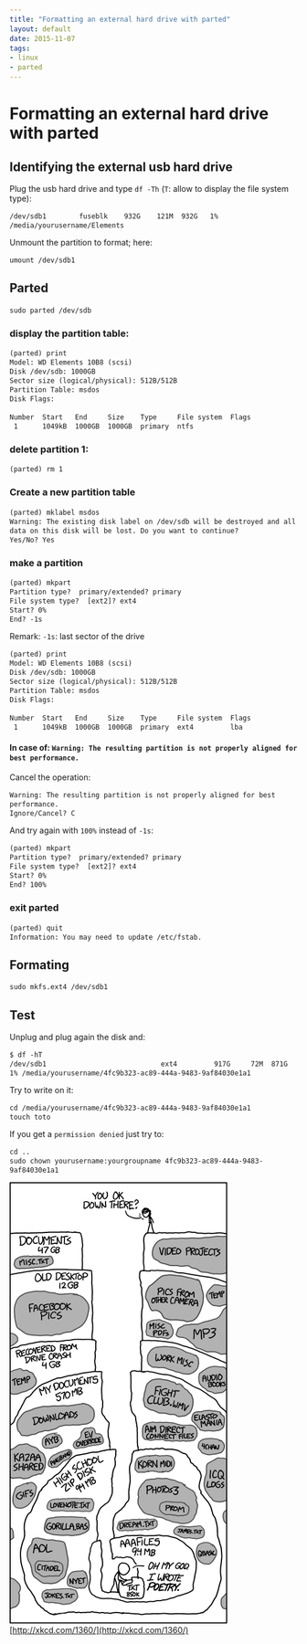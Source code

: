 ```yaml
---
title: "Formatting an external hard drive with parted"
layout: default
date: 2015-11-07
tags:
- linux
- parted
---
```


# Formatting an external hard drive with parted

## Identifying the external usb hard drive

Plug the usb hard drive and type `df -Th` (`T`: allow to display the file system type):

    /dev/sdb1        fuseblk    932G    121M  932G   1% /media/yourusername/Elements

Unmount the partition to format; here:

    umount /dev/sdb1

## Parted

    sudo parted /dev/sdb

### display the partition table:

    (parted) print
    Model: WD Elements 10B8 (scsi)
    Disk /dev/sdb: 1000GB
    Sector size (logical/physical): 512B/512B
    Partition Table: msdos
    Disk Flags: 

    Number  Start   End     Size    Type     File system  Flags
     1      1049kB  1000GB  1000GB  primary  ntfs

### delete partition 1:

    (parted) rm 1

### Create a new partition table

    (parted) mklabel msdos
    Warning: The existing disk label on /dev/sdb will be destroyed and all data on this disk will be lost. Do you want to continue?
    Yes/No? Yes

### make a partition

    (parted) mkpart
    Partition type?  primary/extended? primary
    File system type?  [ext2]? ext4
    Start? 0%
    End? -1s

Remark: `-1s`: last sector of the drive

    (parted) print
    Model: WD Elements 10B8 (scsi)
    Disk /dev/sdb: 1000GB
    Sector size (logical/physical): 512B/512B
    Partition Table: msdos
    Disk Flags:

    Number  Start   End     Size    Type     File system  Flags
     1      1049kB  1000GB  1000GB  primary  ext4         lba


#### In case of: `Warning: The resulting partition is not properly aligned for best performance.`

Cancel the operation:

    Warning: The resulting partition is not properly aligned for best performance.
    Ignore/Cancel? C

And try again with `100%` instead of `-1s`:

    (parted) mkpart
    Partition type?  primary/extended? primary
    File system type?  [ext2]? ext4
    Start? 0%
    End? 100%

### exit parted

    (parted) quit
    Information: You may need to update /etc/fstab.

## Formating

    sudo mkfs.ext4 /dev/sdb1

## Test

Unplug and plug again the disk and:

    $ df -hT
    /dev/sdb1                            ext4         917G     72M  871G   1% /media/yourusername/4fc9b323-ac89-444a-9483-9af84030e1a1

Try to write on it:

    cd /media/yourusername/4fc9b323-ac89-444a-9483-9af84030e1a1
    touch toto

If you get a `permission denied` just try to:

    cd ..
    sudo chown yourusername:yourgroupname 4fc9b323-ac89-444a-9483-9af84030e1a1

![XKCD](/assets/old_files.png)
[http://xkcd.com/1360/](http://xkcd.com/1360/)

